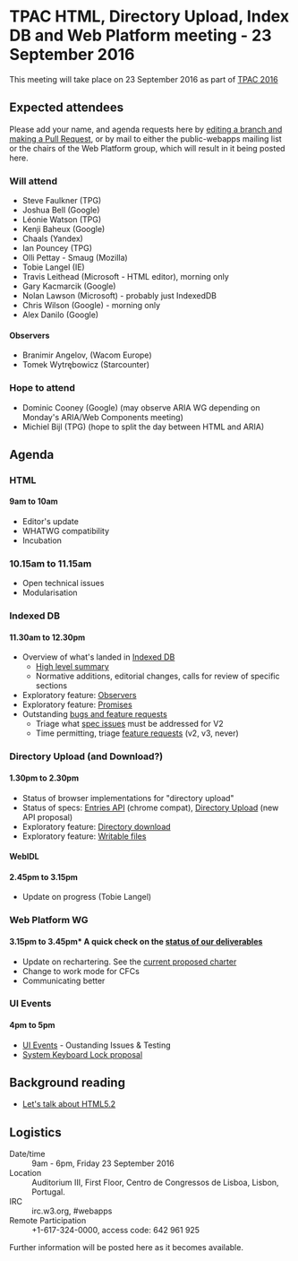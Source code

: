 # TPAC HTML, Directory Upload, Index DB and Web Platform meeting - 23 September 2016

This meeting will take place on 23 September 2016 as part of [TPAC 2016](https://www.w3.org/2016/09/TPAC/)

## Expected attendees

Please add your name, and agenda requests here by [editing a branch and making a Pull Request](https://github.com/w3c/WebPlatformWG/edit/gh-pages/meetings/16-09-23TPAC-4.md), or by mail to either the public-webapps mailing list or the chairs of the Web Platform group, which will result in it being posted here.

### Will attend

* Steve Faulkner (TPG)
* Joshua Bell (Google)
* Léonie Watson (TPG)
* Kenji Baheux (Google)
* Chaals (Yandex)
* Ian Pouncey (TPG)
* Olli Pettay - Smaug (Mozilla)
* Tobie Langel (IE)
* Travis Leithead (Microsoft - HTML editor), morning only
* Gary Kacmarcik (Google)
* Nolan Lawson (Microsoft) - probably just IndexedDB
* Chris Wilson (Google) - morning only
* Alex Danilo (Google)

#### Observers
* Branimir Angelov,  (Wacom Europe)
* Tomek Wytrębowicz (Starcounter)

### Hope to attend

* Dominic Cooney (Google) (may observe ARIA WG depending on Monday's ARIA/Web Components meeting)
* Michiel Bijl (TPG) (hope to split the day between HTML and ARIA)

## Agenda
### HTML
#### 9am to 10am
* Editor's update
 * WHATWG compatibility
 * Incubation

### 10.15am to 11.15am
* Open technical issues
 * Modularisation
 
### Indexed DB
#### 11.30am to 12.30pm
* Overview of what's landed in [Indexed DB](https://w3c.github.io/IndexedDB/#revision-history)
   * [High level summary](https://w3c.github.io/IndexedDB/#revision-history)
   * Normative additions, editorial changes, calls for review of specific sections
* Exploratory feature: [Observers](https://github.com/wicg/indexed-db-observers)
* Exploratory feature: [Promises](https://github.com/inexorabletash/indexeddb-promises)
* Outstanding [bugs and feature requests](https://github.com/w3c/IndexedDB/issues)
   * Triage what [spec issues](https://github.com/w3c/IndexedDB/issues?q=is%3Aissue+is%3Aopen+label%3A%22spec+issue%22) must be addressed for V2
   * Time permitting, triage [feature requests](https://github.com/w3c/IndexedDB/issues?q=is%3Aissue+is%3Aopen+label%3A%22feature+request%22) (v2, v3, never)

### Directory Upload (and Download?)
#### 1.30pm to 2.30pm
* Status of browser implementations for "directory upload"
* Status of specs: [Entries API](https://wicg.github.io/entries-api/) (chrome compat), [Directory Upload](https://wicg.github.io/directory-upload/proposal.html) (new API proposal)
* Exploratory feature: [Directory download](https://github.com/drufball/directory-download)
* Exploratory feature: [Writable files](https://github.com/wicg/writable-files)

#### WebIDL
#### 2.45pm to 3.15pm
* Update on progress (Tobie Langel)

### Web Platform WG
#### 3.15pm to 3.45pm* A quick check on the [status of our deliverables](https://www.w3.org/WebPlatform/WG/PubStatus)
* Update on rechartering. See the [current proposed charter](http://w3c.github.io/charter-html/group-charter.html)
* Change to work mode for CFCs
* Communicating better
### UI Events
#### 4pm to 5pm
* [UI Events](https://w3c.github.io/uievents/) - Oustanding Issues & Testing
* [System Keyboard Lock proposal](https://github.com/jondahlke/system-keyboard-lock/blob/master/EXPLAINER.md)

## Background reading

* [Let's talk about HTML5.2](https://github.com/w3c/WebPlatformWG/blob/gh-pages/posts/lets-talk-about-html52.md)

## Logistics

<dl>
  <dt>Date/time</dt>
  <dd>9am - 6pm, Friday 23 September 2016</dd>
  <dt>Location</dt>
  <dd>Auditorium III, First Floor, Centro de Congressos de Lisboa, Lisbon, Portugal.</dd>
  <dt>IRC</dt>
  <dd>irc.w3.org, #webapps</dd>
  <dt>Remote Participation</dt>
  <dd>+1-617-324-0000, access code: 642 961 925</dd>
</dl>

Further information will be posted here as it becomes available.
